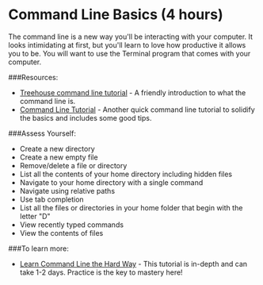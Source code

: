 # Command Line Basics (4 hours)

The command line is a new way you'll be interacting with your computer. It looks intimidating at first, but you'll learn to love how productive it allows you to be. You will want to use the Terminal program that comes with your computer.

###Resources:

- [Treehouse command line tutorial](http://blog.teamtreehouse.com/introduction-to-the-mac-os-x-command-line) - A friendly introduction to what the command line is.
- [Command Line Tutorial](http://www.davidbaumgold.com/tutorials/command-line/) - Another quick command line tutorial to solidify the basics and includes some good tips.

###Assess Yourself:

- Create a new directory
- Create a new empty file
- Remove/delete a file or directory
- List all the contents of your home directory including hidden files
- Navigate to your home directory with a single command
- Navigate using relative paths
- Use tab completion
- List all the files or directories in your home folder that begin with the letter "D"
- View recently typed commands
- View the contents of files

###To learn more:

- [Learn Command Line the Hard Way](http://cli.learncodethehardway.org/book/) - This tutorial is in-depth and can take 1-2 days. Practice is the key to mastery here!
